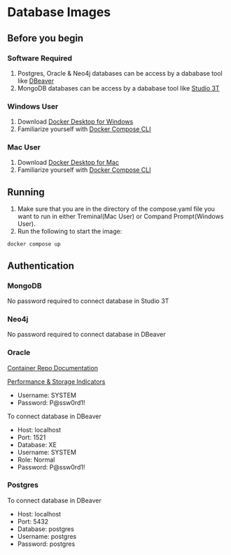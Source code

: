 # Database Images

## Before you begin

### Software Required
1. Postgres, Oracle & Neo4j databases can be access by a dababase tool like [DBeaver](https://dbeaver.io/download/)
2. MongoDB databases can be access by a dababase tool like [Studio 3T](https://studio3t.com/download/)

### Windows User
1. Download [Docker Desktop for Windows](https://docs.docker.com/desktop/install/windows-install/)
2. Familiarize yourself with [Docker Compose CLI](https://docs.docker.com/compose/reference/)

### Mac User
1. Download [Docker Desktop for Mac](https://docs.docker.com/desktop/install/mac-install/)
2. Familiarize yourself with [Docker Compose CLI](https://docs.docker.com/compose/reference/)


## Running
1. Make sure that you are in the directory of the compose.yaml file you want to run in either Treminal(Mac User) or Compand Prompt(Windows User).
2. Run the following to start the image:
```
docker compose up
```

## Authentication

### MongoDB
No password required to connect database in Studio 3T

### Neo4j
No password required to connect database in DBeaver

### Oracle
[Container Repo Documentation](https://container-registry.oracle.com/ords/f?p=113:4:106321665818527:::4:P4_REPOSITORY,AI_REPOSITORY,AI_REPOSITORY_NAME,P4_REPOSITORY_NAME,P4_EULA_ID,P4_BUSINESS_AREA_ID:803,803,Oracle%20Database%20Express%20Edition,Oracle%20Database%20Express%20Edition,1,0&cs=3_r_JOKKYmOTaSKUnCZPMqtWXbvOOi8VgqIQIjREF_FiaF0sHjPB9j46Wrd0zZmnd0sG6rek8XXmznfwlDCEtFA)

[Performance & Storage Indicators](https://localhost:5500/em/) 
- Username: SYSTEM   
- Password: P@ssw0rd1!


To connect database in DBeaver
- Host: localhost
- Port: 1521
- Database: XE
- Username: SYSTEM
- Role: Normal
- Password: P@ssw0rd1!

### Postgres
To connect database in DBeaver
- Host: localhost
- Port: 5432
- Database: postgres
- Username: postgres   
- Password: postgres